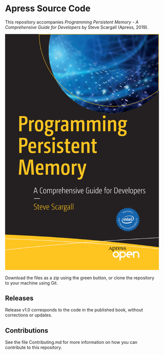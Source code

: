 # Apress Source Code

This repository accompanies *Programming Persistent Memory - A Comprehensive Guide for Developers* by Steve Scargall (Apress, 2019).

[comment]: #cover
![Cover image](FrontCover.png)

Download the files as a zip using the green button, or clone the repository to your machine using Git.

## Releases

Release v1.0 corresponds to the code in the published book, without corrections or updates.

## Contributions

See the file Contributing.md for more information on how you can contribute to this repository.

